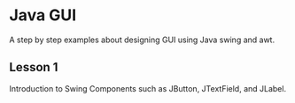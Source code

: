 # Java GUI
 A step by step examples about designing GUI using Java swing and awt.

## Lesson 1
Introduction to Swing Components such as JButton, JTextField, and JLabel.
